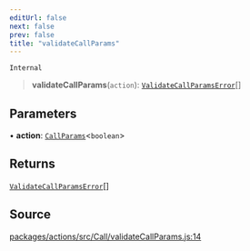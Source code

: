 ```yaml
---
editUrl: false
next: false
prev: false
title: "validateCallParams"
---
```


`Internal`

> **validateCallParams**(`action`): [`ValidateCallParamsError`](/reference/tevm/actions/type-aliases/validatecallparamserror/)[]

## Parameters

• **action**: [`CallParams`](/reference/tevm/actions/type-aliases/callparams/)\<`boolean`\>

## Returns

[`ValidateCallParamsError`](/reference/tevm/actions/type-aliases/validatecallparamserror/)[]

## Source

[packages/actions/src/Call/validateCallParams.js:14](https://github.com/evmts/tevm-monorepo/blob/main/packages/actions/src/Call/validateCallParams.js#L14)
